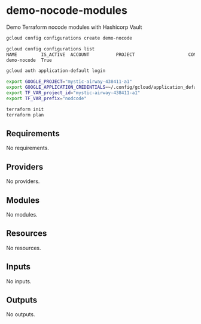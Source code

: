 # demo-nocode-modules
Demo Terraform nocode modules with Hashicorp Vault

```bash
gcloud config configurations create demo-nocode

gcloud config configurations list
NAME         IS_ACTIVE  ACCOUNT          PROJECT                    COMPUTE_DEFAULT_ZONE  COMPUTE_DEFAULT_REGION
demo-nocode  True

gcloud auth application-default login

export GOOGLE_PROJECT="mystic-airway-438411-a1"
export GOOGLE_APPLICATION_CREDENTIALS=~/.config/gcloud/application_default_credentials.json
export TF_VAR_project_id="mystic-airway-438411-a1"
export TF_VAR_prefix="nodcode"

terraform init
terraform plan
```

<!-- BEGIN_TF_DOCS -->
## Requirements

No requirements.

## Providers

No providers.

## Modules

No modules.

## Resources

No resources.

## Inputs

No inputs.

## Outputs

No outputs.
<!-- END_TF_DOCS -->
